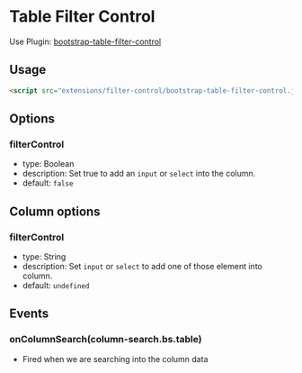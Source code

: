 # Table Filter Control

Use
Plugin: [bootstrap-table-filter-control](https://github.com/wenzhixin/bootstrap-table/tree/master/src/extensions/filter-control)

## Usage

```html
<script src="extensions/filter-control/bootstrap-table-filter-control.js"></script>
```

## Options

### filterControl

* type: Boolean
* description: Set true to add an `input` or `select` into the column.
* default: `false`

## Column options

### filterControl

* type: String
* description: Set `input` or `select` to add one of those element into column.
* default: `undefined`

## Events

### onColumnSearch(column-search.bs.table)

* Fired when we are searching into the column data
